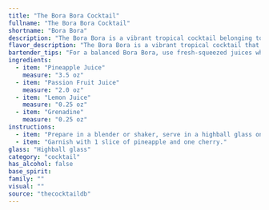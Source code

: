 ```yaml
---
title: "The Bora Bora Cocktail"
fullname: "The Bora Bora Cocktail"
shortname: "Bora Bora"
description: "The Bora Bora is a vibrant tropical cocktail belonging to the **Sour family**. Though its exact origin is unknown, it likely emerged in the 1980s, capturing the essence of Polynesian paradise with its bright, tangy flavors. "
flavor_description: "The Bora Bora is a vibrant tropical cocktail that bursts with sunshine flavors. The sweet pineapple and passion fruit blend harmoniously, offering a tropical fruit punch that's balanced by the tartness of lemon.  The grenadine adds a subtle touch of sweetness and a lovely ruby hue, creating a refreshing and visually appealing drink. "
bartender_tips: "For a balanced Bora Bora, use fresh-squeezed juices whenever possible.  Don't over-shake the cocktail; you want a gentle mix to preserve the delicate flavors. A good tip is to pre-chill the juices and your mixing glass to ensure a refreshing, cold drink.  A rim of sugar or a small pineapple wedge adds a nice touch. "
ingredients:
  - item: "Pineapple Juice"
    measure: "3.5 oz"
  - item: "Passion Fruit Juice"
    measure: "2.0 oz"
  - item: "Lemon Juice"
    measure: "0.25 oz"
  - item: "Grenadine"
    measure: "0.25 oz"
instructions:
  - item: "Prepare in a blender or shaker, serve in a highball glass on the rocks."
  - item: "Garnish with 1 slice of pineapple and one cherry."
glass: "Highball glass"
category: "cocktail"
has_alcohol: false
base_spirit:
family: ""
visual: ""
source: "thecocktaildb"
---
```


